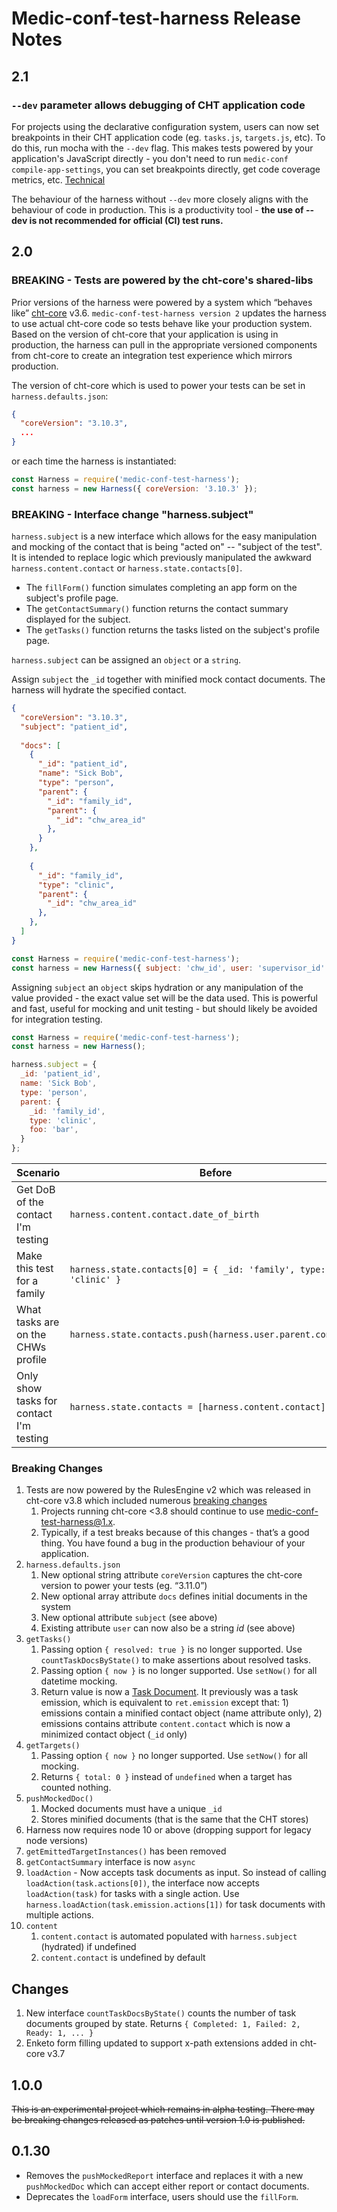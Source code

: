 # Medic-conf-test-harness Release Notes

## 2.1

### `--dev` parameter allows debugging of CHT application code

For projects using the declarative configuration system, users can now set breakpoints in their CHT application code (eg. `tasks.js`, `targets.js`, etc). To do this, run mocha with the `--dev` flag. This makes tests powered by your application's JavaScript directly - you don't need to run `medic-conf compile-app-settings`, you can set breakpoints directly, get code coverage metrics, etc. [Technical](https://github.com/medic/medic-conf-test-harness/pull/103#issue-645043513)

The behaviour of the harness without `--dev` more closely aligns with the behaviour of code in production. This is a productivity tool - **the use of --dev is not recommended for official (CI) test runs.**

## 2.0

### BREAKING - Tests are powered by the cht-core's shared-libs

Prior versions of the harness were powered by a system which “behaves like” [cht-core](https://github.com/medic/cht-core) v3.6. `medic-conf-test-harness version 2` updates the harness to use actual cht-core code so tests behave like your production system. Based on the version of cht-core that your application is using in production, the harness can pull in the appropriate versioned components from cht-core to create an integration test experience which mirrors production.

The version of cht-core which is used to power your tests can be set in `harness.defaults.json`:

```json
{
  "coreVersion": "3.10.3",
  ...
}
```

or each time the harness is instantiated:

```javascript
const Harness = require('medic-conf-test-harness');
const harness = new Harness({ coreVersion: '3.10.3' });
```

### BREAKING - Interface change "harness.subject"

`harness.subject` is a new interface which allows for the easy manipulation and mocking of the contact that is being "acted on" -- "subject of the test". It is intended to replace logic which previously manipulated the awkward `harness.content.contact` or `harness.state.contacts[0]`.

* The `fillForm()` function simulates completing an app form on the subject's profile page.
* The `getContactSummary()` function returns the contact summary displayed for the subject.
* The `getTasks()` function returns the tasks listed on the subject's profile page.
 
 `harness.subject` can be assigned an `object` or a `string`. 
 
Assign `subject` the `_id` together with minified mock contact documents. The harness will hydrate the specified contact.
 
```json
{
  "coreVersion": "3.10.3",
  "subject": "patient_id",
 
  "docs": [
    {
      "_id": "patient_id",
      "name": "Sick Bob",
      "type": "person",
      "parent": {
        "_id": "family_id",
        "parent": {
          "_id": "chw_area_id"
        },
      }
    },
 
    {
      "_id": "family_id",
      "type": "clinic",
      "parent": {
        "_id": "chw_area_id"
      },
    },
  ]
}
```

```javascript
const Harness = require('medic-conf-test-harness');
const harness = new Harness({ subject: 'chw_id', user: 'supervisor_id' });
```

Assigning `subject` an `object` skips hydration or any manipulation of the value provided - the exact value set will be the data used. This is powerful and fast, useful for mocking and unit testing - but should likely be avoided for integration testing.

```javascript
const Harness = require('medic-conf-test-harness');
const harness = new Harness();

harness.subject = {
  _id: 'patient_id',
  name: 'Sick Bob',
  type: 'person',
  parent: {
    _id: 'family_id',
    type: 'clinic',
    foo: 'bar',
  }
};

```

Scenario | Before | After
-- | -- | --
Get DoB of the contact I'm testing | `harness.content.contact.date_of_birth` | `harness.subject.date_of_birth`
Make this test for a family | `harness.state.contacts[0] = { _id: 'family', type: 'clinic' }` | `harness.subject = 'family_id';`
What tasks are on the CHWs profile | `harness.state.contacts.push(harness.user.parent.contact);` | `harness.subject = harness.user;`
Only show tasks for contact I'm testing | `harness.state.contacts = [harness.content.contact];` | default behaviour

### Breaking Changes
1. Tests are now powered by the RulesEngine v2 which was released in cht-core v3.8 which included numerous [breaking changes](https://github.com/medic/cht-core/blob/master/release-notes/docs/3.8.0.md#breaking-changes)
    1. Projects running cht-core <3.8 should continue to use medic-conf-test-harness@1.x.
    2. Typically, if a test breaks because of this changes - that’s a good thing. You have found a bug in the production behaviour of your application.
2. `harness.defaults.json` 
   1. New optional string attribute `coreVersion` captures the cht-core version to power your tests (eg. “3.11.0”)
   2. New optional array attribute `docs` defines initial documents in the system
   3. New optional attribute `subject` (see above)
   4. Existing attribute `user` can now also be a string _id_ (see above)
3. `getTasks()`
    1. Passing option `{ resolved: true }` is no longer supported. Use `countTaskDocsByState()` to make assertions about resolved tasks.
    2. Passing option `{ now }` is no longer supported. Use `setNow()` for all datetime mocking.
    3. Return value is now a [Task Document](https://docs.communityhealthtoolkit.org/core/overview/db-schema/#tasks). It previously was a task emission, which is equivalent to `ret.emission` except that: 1) emissions contain a minified contact object (name attribute only), 2) emissions contains attribute `content.contact` which is now a minimized contact object (`_id` only)
4. `getTargets()`
    1. Passing option `{ now }` no longer supported. Use `setNow()` for all mocking.
    2. Returns `{ total: 0 }` instead of `undefined` when a target has counted nothing.
5. `pushMockedDoc()`
    1. Mocked documents must have a unique `_id`
    2. Stores minified documents (that is the same that the CHT stores)
6. Harness now requires node 10 or above (dropping support for legacy node versions)
7. `getEmittedTargetInstances()` has been removed
8. `getContactSummary` interface is now `async`
9.  `loadAction` - Now accepts task documents as input. So instead of calling `loadAction(task.actions[0])`, the interface now accepts `loadAction(task)` for tasks with a single action. Use `harness.loadAction(task.emission.actions[1])` for task documents with multiple actions.
10. `content`
    1. `content.contact` is automated populated with `harness.subject` (hydrated) if undefined
    2. `content.contact` is undefined by default

## Changes
1. New interface `countTaskDocsByState()` counts the number of task documents grouped by state. Returns `{ Completed: 1, Failed: 2, Ready: 1, ... }`
2. Enketo form filling updated to support x-path extensions added in cht-core v3.7

## 1.0.0
~~This is an experimental project which remains in alpha testing. There may be breaking changes released as patches until version 1.0 is published.~~

## 0.1.30

* Removes the `pushMockedReport` interface and replaces it with a new `pushMockedDoc` which can accept either report or contact documents.
* Deprecates the `loadForm` interface, users should use the `fillForm`.
